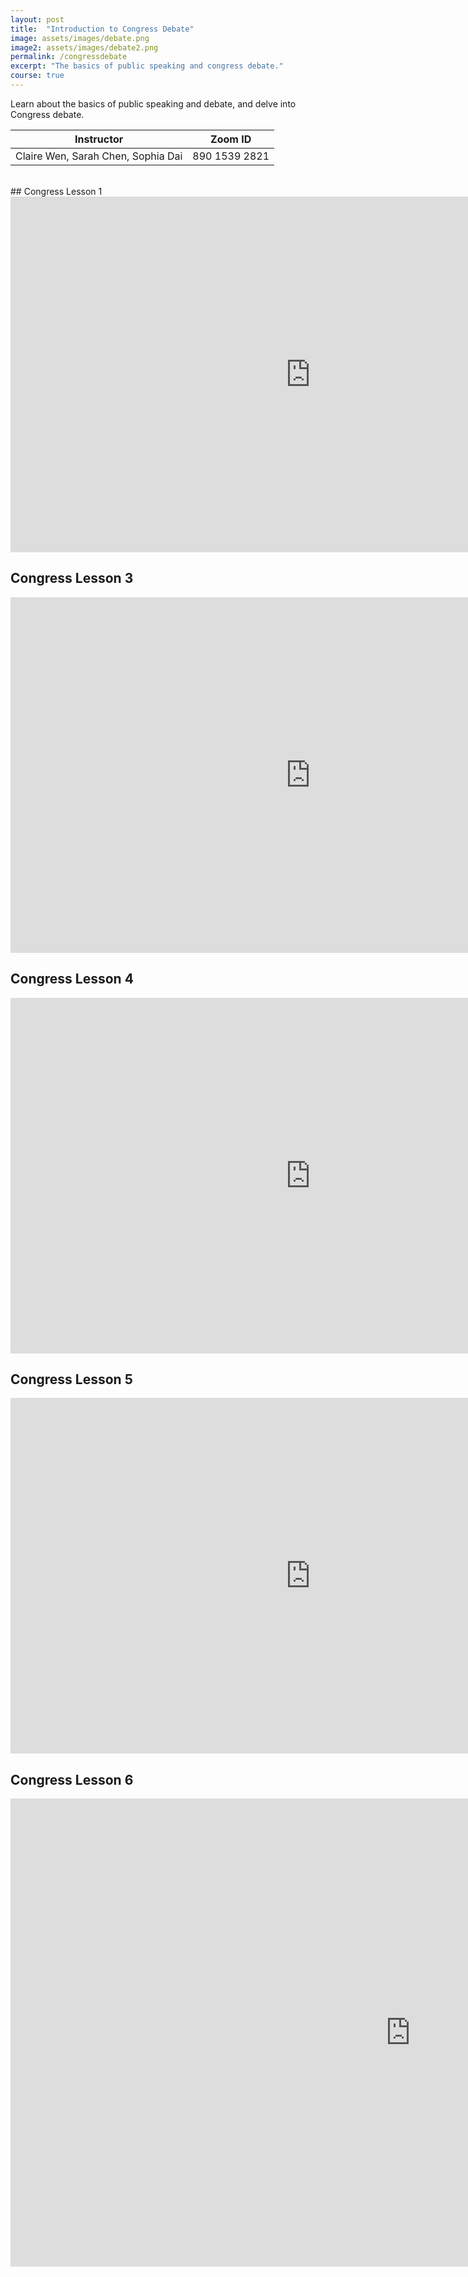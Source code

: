 ```yaml
---
layout: post
title:  "Introduction to Congress Debate"
image: assets/images/debate.png
image2: assets/images/debate2.png
permalink: /congressdebate
excerpt: "The basics of public speaking and congress debate."
course: true
---
```


Learn about the basics of public speaking and debate, and delve into Congress debate.


<table class="styled-table">
    <thead>
        <tr>
            <th>Instructor</th>
            <th>Zoom ID</th>
        </tr>
    </thead>
    <tbody>
        <tr>
            <td> Claire Wen, Sarah Chen, Sophia Dai </td>
            <td>890 1539 2821</td>
        </tr>
    </tbody>
</table>

<br/>
## Congress Lesson 1
<iframe src="https://docs.google.com/presentation/d/e/2PACX-1vQUb5rDIgC_CG7cR2JNivRq5T6MT0lW6WclBbTgWBQep_3be05q8qNgCSwAaHHothqrBvEhmk0jhjMC/embed?start=true&loop=true&delayms=3000" frameborder="0" width="960" height="569" allowfullscreen="true" mozallowfullscreen="true" webkitallowfullscreen="true"></iframe>



## Congress Lesson 3
<iframe src="https://docs.google.com/presentation/d/e/2PACX-1vQL6GfGq5p5SnrUfv4xtJ5Udq-aqRN2q_YCpTHQWs7762GVobVXeT5rOj1pCgsmNJPXdLCYyBryEPxW/embed?start=true&loop=true&delayms=3000" frameborder="0" width="960" height="569" allowfullscreen="true" mozallowfullscreen="true" webkitallowfullscreen="true"></iframe>

## Congress Lesson 4

<iframe src="https://docs.google.com/presentation/d/e/2PACX-1vSBsrWrD6skhNVTMklqAF-iPwtGvdRLnnYTg1SFfl8IgBvDg50vsMUoqd4qoIVofy9vAL7qBSaY6RpB/embed?start=true&loop=true&delayms=3000" frameborder="0" width="960" height="569" allowfullscreen="true" mozallowfullscreen="true" webkitallowfullscreen="true"></iframe>

## Congress Lesson 5
<iframe src="https://docs.google.com/presentation/d/e/2PACX-1vQuRlsL7nzUWiCw2PgHaphbsINenio6ovSfXWemoZro5_jIQz0liwm03Zfk76rMn2WKRIxpm7zb2vwz/embed?start=true&loop=true&delayms=3000" frameborder="0" width="960" height="569" allowfullscreen="true" mozallowfullscreen="true" webkitallowfullscreen="true"></iframe>

## Congress Lesson 6

<iframe src="https://docs.google.com/presentation/d/e/2PACX-1vSE_Swgtb50WDPnQ9DfQ_3vak8jUjQ5Smq0uNuJXrg_xNcXSrMM6PB-qzozWgz0ssNU-GA4xr6-gEUU/embed?start=true&loop=true&delayms=3000" frameborder="0" width="1280" height="749" allowfullscreen="true" mozallowfullscreen="true" webkitallowfullscreen="true"></iframe>
